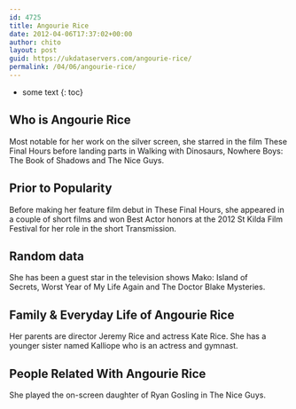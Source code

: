 ```yaml
---
id: 4725
title: Angourie Rice
date: 2012-04-06T17:37:02+00:00
author: chito
layout: post
guid: https://ukdataservers.com/angourie-rice/
permalink: /04/06/angourie-rice/
---
```


* some text
{: toc}
          
          
## Who is  Angourie Rice
                  
                  
                  
Most notable for her work on the silver screen, she starred in the film These Final Hours before landing parts in Walking with Dinosaurs, Nowhere Boys: The Book of Shadows and The Nice Guys.
                  
                
                
                
## Prior to Popularity 
                  
                  
                  
Before making her feature film debut in These Final Hours, she appeared in a couple of short films and won Best Actor honors at the 2012 St Kilda Film Festival for her role in the short Transmission.
                  
                
                
                
## Random data 
                  
                  
                  
She has been a guest star in the television shows Mako: Island of Secrets, Worst Year of My Life Again and The Doctor Blake Mysteries.
                  
                
                
                
## Family & Everyday Life of Angourie Rice
                  
                  
                  
Her parents are director Jeremy Rice and actress Kate Rice. She has a younger sister named Kalliope who is an actress and gymnast.
                  
                
                
                
## People Related With  Angourie Rice
                  
                  
                  
She played the on-screen daughter of Ryan Gosling in The Nice Guys.
                  
                
              
            
          
          
          
    
    
  
